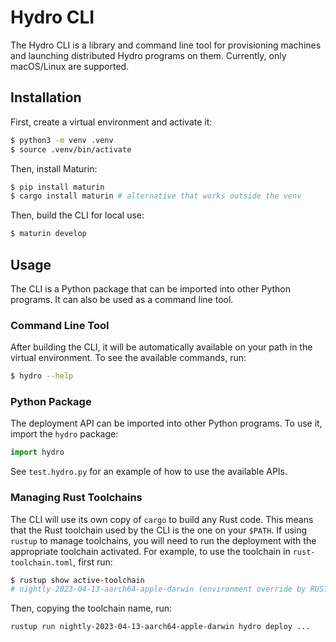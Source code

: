 # Hydro CLI
The Hydro CLI is a library and command line tool for provisioning machines and launching distributed Hydro programs on them. Currently, only macOS/Linux are supported.

## Installation
First, create a virtual environment and activate it:
```bash
$ python3 -m venv .venv
$ source .venv/bin/activate
```

Then, install Maturin:
```bash
$ pip install maturin
$ cargo install maturin # alternative that works outside the venv
```

Then, build the CLI for local use:
```bash
$ maturin develop
```

## Usage
The CLI is a Python package that can be imported into other Python programs. It can also be used as a command line tool.

### Command Line Tool
After building the CLI, it will be automatically available on your path in the virtual environment. To see the available commands, run:
```bash
$ hydro --help
```

### Python Package
The deployment API can be imported into other Python programs. To use it, import the `hydro` package:
```python
import hydro
```

See `test.hydro.py` for an example of how to use the available APIs.

### Managing Rust Toolchains
The CLI will use its own copy of `cargo` to build any Rust code. This means that the Rust toolchain used by the CLI is the one on your `$PATH`. If using `rustup` to manage toolchains, you will need to run the deployment with the appropriate toolchain activated. For example, to use the toolchain in `rust-toolchain.toml`, first run:
```bash
$ rustup show active-toolchain
# nightly-2023-04-13-aarch64-apple-darwin (environment override by RUSTUP_TOOLCHAIN)
```

Then, copying the toolchain name, run:
```bash
rustup run nightly-2023-04-13-aarch64-apple-darwin hydro deploy ...
```
